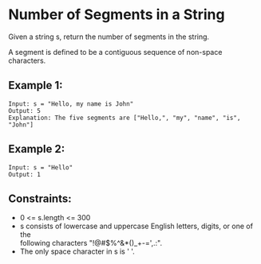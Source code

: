 # Number of Segments in a String

Given a string s, return the number of segments in the string.

A segment is defined to be a contiguous sequence of non-space characters.

 

## Example 1:

    Input: s = "Hello, my name is John"
    Output: 5
    Explanation: The five segments are ["Hello,", "my", "name", "is", "John"]

## Example 2:

    Input: s = "Hello"
    Output: 1
    
 

## Constraints:

* 0 <= s.length <= 300
* s consists of lowercase and uppercase English letters, digits, or one of the  
following characters "!@#$%^&*()_+-=',.:".
* The only space character in s is ' '.

